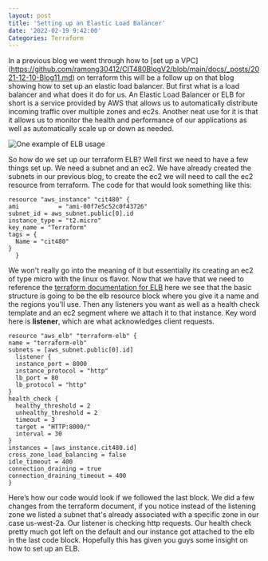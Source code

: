 ```yaml
---
layout: post
title: 'Setting up an Elastic Load Balancer'
date: '2022-02-19 9:42:00'
Categories: Terraform 
---
```


In a previous blog we went through how to [set up a VPC] (https://github.com/ramong30412/CIT480BlogV2/blob/main/docs/_posts/2021-12-10-Blog11.md) on terraform this will be a follow up on that blog showing how to set up an elastic load balancer. But first what is a load balancer and what does it do for us. An Elastic Load Balancer or ELB for short is a service provided by AWS that allows us to automatically distribute incoming traffic over multiple zones and ec2s. Another neat use for it is that it allows us to monitor the health and performance of our applications as well as automatically scale up or down as needed. 

![One example of ELB usage](https://media.amazonwebservices.com/blog/2014/elb_instances_1.png)

So how do we set up our terraform ELB? Well first we need to have a few things set up. We need a subnet and an ec2. We have already created the subnets in our previous blog, to create the ec2 we will need to call the ec2 resource from terraform. The code for that would look something like this: 

    resource "aws_instance" "cit480" {
    ami           = "ami-00f7e5c52c0f43726"
    subnet_id = aws_subnet.public[0].id
    instance_type = "t2.micro"
    key_name = "Terraform"
    tags = {
      Name = "cit480"
    }
      }
We won't really go into the meaning of it but essentially its creating an ec2 of type micro with the linux os flavor. Now that we have that we need to reference the [terraform documentation for ELB](https://registry.terraform.io/providers/hashicorp/aws/latest/docs/resources/elb) here we see that the basic structure is going to be the elb resource block where you give it a name and the regions you'll use. Then any listeners you want as well as a health check template and an ec2 segment where we attach it to that instance. Key word here is **listener**, which are what acknowledges client requests. 
  
    resource "aws_elb" "terraform-elb" {
    name = "terraform-elb"
    subnets = [aws_subnet.public[0].id]
      listener {
      instance_port = 8000
      instance_protocol = "http"
      lb_port = 80
      lb_protocol = "http"
    }
    health_check {
      healthy_threshold = 2
      unhealthy_threshold = 2
      timeout = 3
      target = "HTTP:8000/"
      interval = 30
    }
    instances = [aws_instance.cit480.id]
    cross_zone_load_balancing = false
    idle_timeout = 400
    connection_draining = true
    connection_draining_timeout = 400
    }

Here’s how our code would look if we followed the last block. We did a few changes from the terraform document, if you notice instead of the listening zone we listed a subnet that's already associated with a specific zone in our case us-west-2a. Our listener is checking http requests. Our health check pretty much got left on the default and our instance got attached to the elb in the last code block. Hopefully this has given you guys some insight on how to set up an ELB. 

